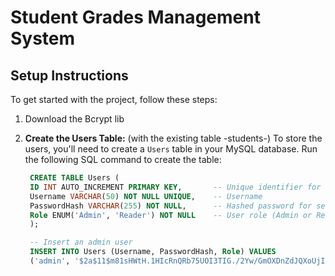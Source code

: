 ﻿# Student Grades Management System

## Setup Instructions

To get started with the project, follow these steps:

1. Download the Bcrypt lib

2. **Create the Users Table:** (with the existing table -students-)
   To store the users, you'll need to create a `Users` table in your MySQL database. Run the following SQL command to create the table:

   ```sql
    CREATE TABLE Users (
    ID INT AUTO_INCREMENT PRIMARY KEY,       -- Unique identifier for each user
    Username VARCHAR(50) NOT NULL UNIQUE,    -- Username
    PasswordHash VARCHAR(255) NOT NULL,      -- Hashed password for security
    Role ENUM('Admin', 'Reader') NOT NULL    -- User role (Admin or Reader)
    );

    -- Insert an admin user
    INSERT INTO Users (Username, PasswordHash, Role) VALUES
    ('admin', '$2a$11$m81sHWtH.1HIcRnQRb75UOI3TIG./2Yw/GmOXDnZdJQXoUjIPQSNG', 'Admin');